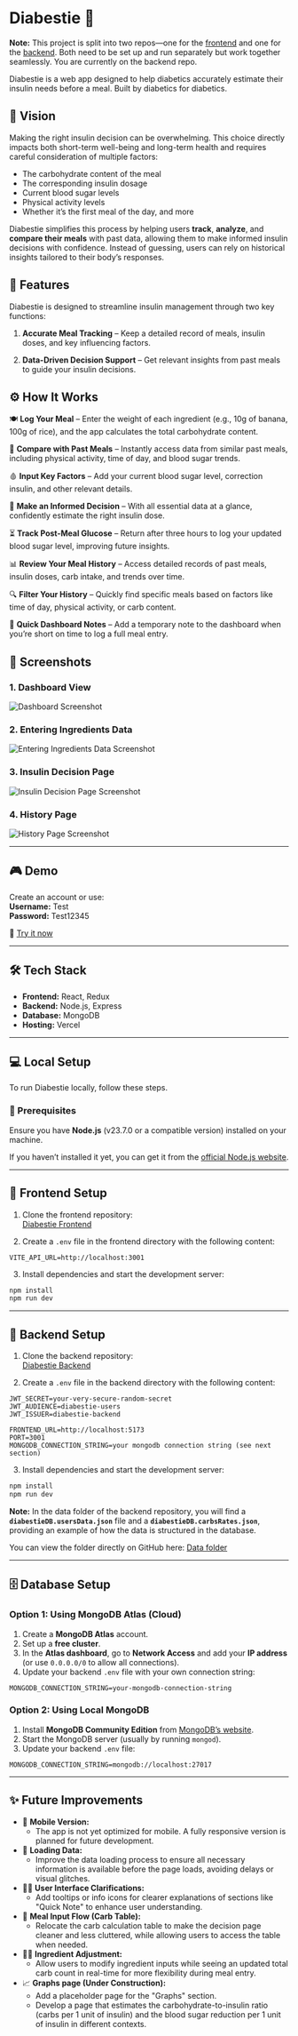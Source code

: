 # Diabestie 🌈

**Note:** This project is split into two repos—one for the [frontend](https://github.com/amandineameye/Diabestie_React) and one for the [backend](https://github.com/amandineameye/Diabestie_Node). Both need to be set up and run separately but work together seamlessly. You are currently on the backend repo.

Diabestie is a web app designed to help diabetics accurately estimate their insulin needs before a meal.
Built by diabetics for diabetics.

## 🧠 Vision

Making the right insulin decision can be overwhelming. This choice directly impacts both short-term well-being and long-term health and requires careful consideration of multiple factors:

- The carbohydrate content of the meal
- The corresponding insulin dosage
- Current blood sugar levels
- Physical activity levels
- Whether it’s the first meal of the day, and more

Diabestie simplifies this process by helping users **track**, **analyze**, and **compare their meals** with past data, allowing them to make informed insulin decisions with confidence. Instead of guessing, users can rely on historical insights tailored to their body’s responses.

## 🎯 Features

Diabestie is designed to streamline insulin management through two key functions:

1. **Accurate Meal Tracking** – Keep a detailed record of meals, insulin doses, and key influencing factors.

2. **Data-Driven Decision Support** – Get relevant insights from past meals to guide your insulin decisions.

## ⚙️ How It Works

🍽 **Log Your Meal** – Enter the weight of each ingredient (e.g., 10g of banana, 100g of rice), and the app calculates the total carbohydrate content.

🔄 **Compare with Past Meals** – Instantly access data from similar past meals, including physical activity, time of day, and blood sugar trends.

🩸 **Input Key Factors** – Add your current blood sugar level, correction insulin, and other relevant details.

📌 **Make an Informed Decision** – With all essential data at a glance, confidently estimate the right insulin dose.

⏳ **Track Post-Meal Glucose** – Return after three hours to log your updated blood sugar level, improving future insights.

📊 **Review Your Meal History** – Access detailed records of past meals, insulin doses, carb intake, and trends over time.

🔍 **Filter Your History** – Quickly find specific meals based on factors like time of day, physical activity, or carb content.

📝 **Quick Dashboard Notes** – Add a temporary note to the dashboard when you’re short on time to log a full meal entry.

## 📸 Screenshots

### 1. **Dashboard View**

![Dashboard Screenshot](https://github.com/amandineameye/Diabestie_React/blob/main/src/assets/readmeScreenshots/Demo1.png?raw=true)

### 2. **Entering Ingredients Data**

![Entering Ingredients Data Screenshot](https://github.com/amandineameye/Diabestie_React/blob/main/src/assets/readmeScreenshots/Demo2.png?raw=true)

### 3. **Insulin Decision Page**

![Insulin Decision Page Screenshot](https://github.com/amandineameye/Diabestie_React/blob/main/src/assets/readmeScreenshots/Demo3.png?raw=true)

### 4. **History Page**

![History Page Screenshot](https://github.com/amandineameye/Diabestie_React/blob/main/src/assets/readmeScreenshots/Demo4.png?raw=true)

---

## 🎮 Demo

Create an account or use:  
**Username:** Test  
**Password:** Test12345

🚀 [Try it now](https://diabestie-ecru.vercel.app/)

---

## 🛠 Tech Stack

- **Frontend:** React, Redux
- **Backend:** Node.js, Express
- **Database:** MongoDB
- **Hosting:** Vercel

---

## 💻 Local Setup

To run Diabestie locally, follow these steps.

### 📌 Prerequisites

Ensure you have **Node.js** (v23.7.0 or a compatible version) installed on your machine.

If you haven’t installed it yet, you can get it from the [official Node.js website](https://nodejs.org/en/download).

---

## 🚀 Frontend Setup

1. Clone the frontend repository:  
   [Diabestie Frontend](https://github.com/amandineameye/Diabestie_React.git)

2. Create a `.env` file in the frontend directory with the following content:

```env
VITE_API_URL=http://localhost:3001
```

3. Install dependencies and start the development server:

```sh
npm install
npm run dev
```

---

## 🔧 Backend Setup

1. Clone the backend repository:  
   [Diabestie Backend](https://github.com/amandineameye/Diabestie_Node.git)

2. Create a `.env` file in the backend directory with the following content:

```env
JWT_SECRET=your-very-secure-random-secret
JWT_AUDIENCE=diabestie-users
JWT_ISSUER=diabestie-backend

FRONTEND_URL=http://localhost:5173
PORT=3001
MONGODB_CONNECTION_STRING=your mongodb connection string (see next section)
```

3. Install dependencies and start the development server:

```sh
npm install
npm run dev
```

**Note:** In the data folder of the backend repository, you will find a **`diabestieDB.usersData.json`** file and a **`diabestieDB.carbsRates.json`**, providing an example of how the data is structured in the database.

You can view the folder directly on GitHub here: [Data folder](https://github.com/amandineameye/Diabestie_Node/blob/main/data)

---

## 🗄 Database Setup

### Option 1: Using MongoDB Atlas (Cloud)

1. Create a **MongoDB Atlas** account.
2. Set up a **free cluster**.
3. In the **Atlas dashboard**, go to **Network Access** and add your **IP address** (or use `0.0.0.0/0` to allow all connections).
4. Update your backend `.env` file with your own connection string:

```env
MONGODB_CONNECTION_STRING=your-mongodb-connection-string
```

### Option 2: Using Local MongoDB

1. Install **MongoDB Community Edition** from [MongoDB’s website](https://www.mongodb.com/try/download/community).
2. Start the MongoDB server (usually by running `mongod`).
3. Update your backend `.env` file:

```env
MONGODB_CONNECTION_STRING=mongodb://localhost:27017
```

---

## ✨ Future Improvements

- 📱 **Mobile Version:**
  - The app is not yet optimized for mobile. A fully responsive version is planned for future development.
- 🔄 **Loading Data:**
  - Improve the data loading process to ensure all necessary information is available before the page loads, avoiding delays or visual glitches.
- 🧑‍💻 **User Interface Clarifications:**
  - Add tooltips or info icons for clearer explanations of sections like "Quick Note" to enhance user understanding.
- 📝 **Meal Input Flow (Carb Table):**
  - Relocate the carb calculation table to make the decision page cleaner and less cluttered, while allowing users to access the table when needed.
- 🧑‍🍳 **Ingredient Adjustment:**
  - Allow users to modify ingredient inputs while seeing an updated total carb count in real-time for more flexibility during meal entry.
- 📈 **Graphs page (Under Construction):**
  - Add a placeholder page for the "Graphs" section.
  - Develop a page that estimates the carbohydrate-to-insulin ratio (carbs per 1 unit of insulin) and the blood sugar reduction per 1 unit of insulin in different contexts.
